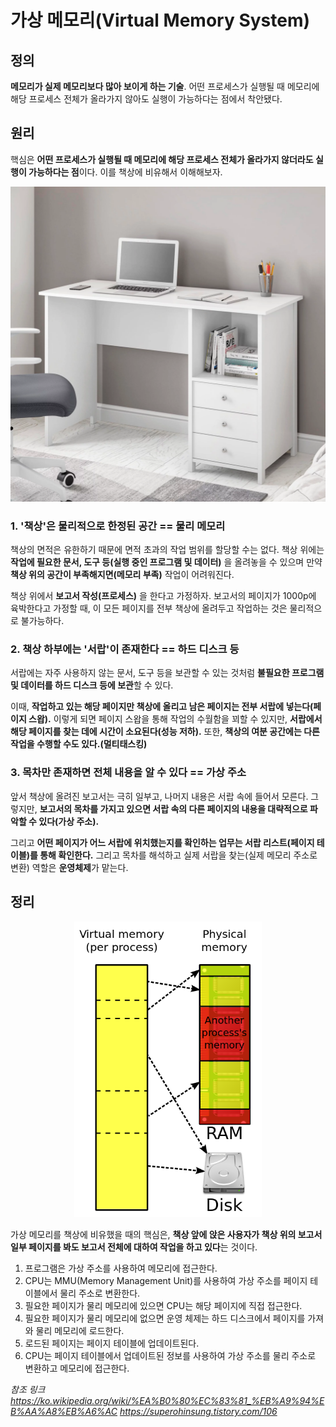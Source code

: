 # 가상 메모리(Virtual Memory System)

## 정의

**메모리가 실제 메모리보다 많아 보이게 하는 기술**. 어떤 프로세스가 실행될 때 메모리에 해당 프로세스 전체가 올라가지 않아도 실행이 가능하다는 점에서 착안됐다.

## 원리

핵심은 **어떤 프로세스가 실행될 때 메모리에 해당 프로세스 전체가 올라가지 않더라도 실행이 가능하다는 점**이다. 이를 책상에 비유해서 이해해보자.

<p align="center">
<img src="./img/desk.png" alt="img1" />
</p>

### 1. '책상'은 물리적으로 한정된 공간 == 물리 메모리

책상의 면적은 유한하기 때문에 면적 초과의 작업 범위를 할당할 수는 없다. 책상 위에는 **작업에 필요한 문서, 도구 등(실행 중인 프로그램 및 데이터)** 을 올려놓을 수 있으며 만약 **책상 위의 공간이 부족해지면(메모리 부족)** 작업이 어려워진다.

책상 위에서 **보고서 작성(프로세스)** 을 한다고 가정하자. 보고서의 페이지가 1000p에 육박한다고 가정할 때, 이 모든 페이지를 전부 책상에 올려두고 작업하는 것은 물리적으로 불가능하다.

### 2. 책상 하부에는 '서랍'이 존재한다 == 하드 디스크 등

서랍에는 자주 사용하지 않는 문서, 도구 등을 보관할 수 있는 것처럼 **불필요한 프로그램 및 데이터를 하드 디스크 등에 보관**할 수 있다.

이때, **작업하고 있는 해당 페이지만 책상에 올리고 남은 페이지는 전부 서랍에 넣는다(페이지 스왑).** 이렇게 되면 페이지 스왑을 통해 작업의 수월함을 꾀할 수 있지만, **서랍에서 해당 페이지를 찾는 데에 시간이 소요된다(성능 저하).** 또한, **책상의 여분 공간에는 다른 작업을 수행할 수도 있다.(멀티태스킹)**

### 3. 목차만 존재하면 전체 내용을 알 수 있다 == 가상 주소

앞서 책상에 올려진 보고서는 극히 일부고, 나머지 내용은 서랍 속에 들어서 모른다. 그렇지만, **보고서의 목차를 가지고 있으면 서랍 속의 다른 페이지의 내용을 대략적으로 파악할 수 있다(가상 주소).**

그리고 **어떤 페이지가 어느 서랍에 위치했는지를 확인하는 업무는 서랍 리스트(페이지 테이블)를 통해 확인한다.** 그리고 목차를 해석하고 실제 서랍을 찾는(실제 메모리 주소로 변환) 역할은 **운영체제**가 맡는다.

## 정리

<p align="center">
<img width=300 src="./img/virtualdisk.png" alt="img1" />
</p>

가상 메모리를 책상에 비유했을 때의 핵심은, **책상 앞에 앉은 사용자가 책상 위의 보고서 일부 페이지를 봐도 보고서 전체에 대하여 작업을 하고 있다**는 것이다.

1. 프로그램은 가상 주소를 사용하여 메모리에 접근한다.
2. CPU는 MMU(Memory Management Unit)를 사용하여 가상 주소를 페이지 테이블에서 물리 주소로 변환한다.
3. 필요한 페이지가 물리 메모리에 있으면 CPU는 해당 페이지에 직접 접근한다.
4. 필요한 페이지가 물리 메모리에 없으면 운영 체제는 하드 디스크에서 페이지를 가져와 물리 메모리에 로드한다.
5. 로드된 페이지는 페이지 테이블에 업데이트된다.
6. CPU는 페이지 테이블에서 업데이트된 정보를 사용하여 가상 주소를 물리 주소로 변환하고 메모리에 접근한다.

*참조 링크*<br />
*https://ko.wikipedia.org/wiki/%EA%B0%80%EC%83%81_%EB%A9%94%EB%AA%A8%EB%A6%AC*
*https://superohinsung.tistory.com/106*